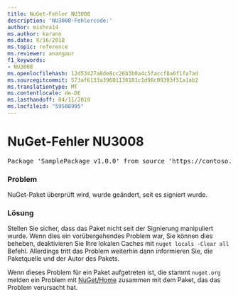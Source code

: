 ```yaml
---
title: NuGet-Fehler NU3008
description: 'NU3008-Fehlercode:'
author: mishra14
ms.author: karann
ms.date: 8/16/2018
ms.topic: reference
ms.reviewer: anangaur
f1_keywords:
- NU3008
ms.openlocfilehash: 12d53427a8de8cc26b3b0a4c5faccf8a6f1fa7ad
ms.sourcegitcommit: 573af6133a39601136181c1d98c09303f51a1ab2
ms.translationtype: MT
ms.contentlocale: de-DE
ms.lasthandoff: 04/11/2019
ms.locfileid: "59508995"
---
```

# <a name="nuget-error-nu3008"></a>NuGet-Fehler NU3008

<pre>Package 'SamplePackage v1.0.0' from source 'https://contoso.com/index.json': The package integrity check failed.</pre>

### <a name="issue"></a>Problem

NuGet-Paket überprüft wird, wurde geändert, seit es signiert wurde.


### <a name="solution"></a>Lösung

Stellen Sie sicher, dass das Paket nicht seit der Signierung manipuliert wurde. Wenn dies ein vorübergehendes Problem war, Sie können dies beheben, deaktivieren Sie Ihre lokalen Caches mit `nuget locals -Clear all` Befehl. Allerdings tritt das Problem weiterhin dann informieren Sie, die Paketquelle und der Autor des Pakets.

Wenn dieses Problem für ein Paket aufgetreten ist, die stammt `nuget.org` melden ein Problem mit [NuGet/Home](https://github.com/NuGet/Home/issues) zusammen mit dem Paket, das das Problem verursacht hat.



